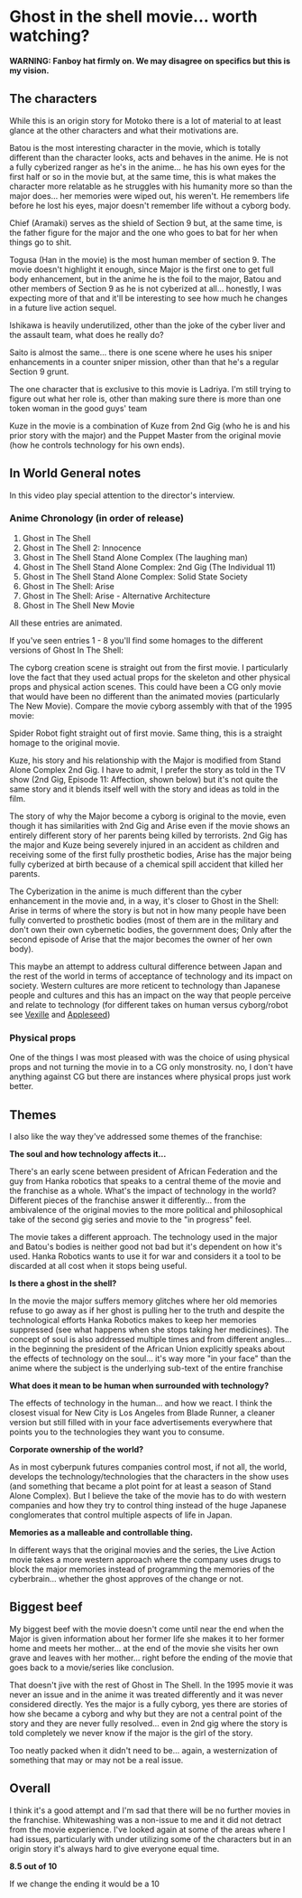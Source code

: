 # Ghost in the shell movie... worth watching?

**WARNING: Fanboy hat firmly on. We may disagree on specifics but this is my vision.**

## The characters 

While this is an origin story for Motoko there is a lot of material to at least glance at the other characters and what their motivations are. 

Batou is the most interesting character in the movie, which is totally different than the character looks, acts and behaves in the anime. He is not a fully cyberized ranger as he's in the anime... he has his own eyes for the first half or so in the movie but, at the same time, this is what makes the character more relatable as he struggles with his humanity more so than the major does... her memories were wiped out, his weren't. He remembers life before he lost his eyes, major doesn't remember life without a cyborg body. 

Chief (Aramaki) serves as the shield of Section 9 but, at the same time, is the father figure for the major and the one who goes to bat for her when things go to shit.

Togusa (Han in the movie) is the most human member of section 9. The movie doesn't highlight it enough, since Major is the first one to get full body enhancement, but in the anime he is the foil to the major, Batou and other members of Section 9 as he is not cyberized at all... honestly, I was expecting more of that and it'll be interesting to see how much he changes in a future live action sequel.
 
 Ishikawa is heavily underutilized, other than the joke of the cyber liver and the assault team, what does he really do?
 
 Saito is almost the same... there is one scene where he uses his sniper enhancements in a counter sniper mission, other than that he's a regular Section 9 grunt. 
 
 The one character that is exclusive to this movie is Ladriya. I'm still trying to figure out what her role is, other than making sure there is more than one token woman in the good guys' team
  
Kuze in the movie is a combination of Kuze from 2nd Gig (who he is and his prior story with the major) and the Puppet Master from the original movie (how he controls technology for his own ends).
 
## In World General notes

In this video play special attention to the director's interview. 

<div class="youtube-player" data-id="GpsfXLa2g-s"></div>

<!--
<div class="video">
<iframe width="560" height="315" src="https://www.youtube.com/embed/GpsfXLa2g-s?rel=0" frameborder="0" allowfullscreen></iframe>
</div>
-->

### Anime Chronology (in order of release)

1. Ghost in The Shell
2. Ghost in The Shell 2: Innocence
3. Ghost in The Shell Stand Alone Complex (The laughing man)
4. Ghost in The Shell Stand Alone Complex: 2nd Gig (The Individual 11)
5. Ghost in The Shell Stand Alone Complex: Solid State Society
6. Ghost in The Shell: Arise 
7. Ghost in The Shell: Arise - Alternative Architecture
8. Ghost in The Shell New Movie

All these entries are animated. 


If you've seen entries 1 - 8 you'll find some homages to the different versions of Ghost In The Shell:

The cyborg creation scene is straight out from the first movie. I particularly love the fact that they used actual props for the skeleton and other physical props and physical action scenes. This could have been a CG only movie that would have been no different than the animated movies (particularly The New Movie). Compare the movie cyborg assembly with that of the 1995 movie:

<div class="youtube-player" data-id="w9tpWOBVmpg"></div>

<!--
<div class="video">
<iframe width="560" height="315" src="https://www.youtube.com/embed/w9tpWOBVmpg?rel=0" frameborder="0" allowfullscreen></iframe>
</div>
-->
Spider Robot fight straight out of first movie. Same thing, this is a straight homage to the original movie. 

Kuze, his story and his relationship with the Major is modified from Stand Alone Complex 2nd Gig. I have to admit, I prefer the story as told in the TV show (2nd Gig, Episode 11: Affection, shown below) but it's not quite the same story and it blends itself well with the story and ideas as told in the film.  


<div class="youtube-player" data-id="FhKkPpGygY0"></div>

<!--
<div class="video">
 <iframe width="560" height="315" src="https://www.youtube.com/embed/FhKkPpGygY0?rel=0" frameborder="0" allowfullscreen></iframe>
</div>
-->
 
The story of why the Major become a cyborg is original to the movie, even though it has similarities with 2nd Gig and Arise even if the movie shows an entirely different story of her parents being killed by terrorists. 2nd Gig has the major and Kuze being severely injured in an accident as children and receiving some of the first fully prosthetic bodies, Arise has the major being fully cyberized at birth because of a chemical spill accident that killed her parents. 

The Cyberization in the anime is much different than the cyber enhancement in the movie and, in a way, it's closer to Ghost in the Shell: Arise in terms of where the story is but not in  how many people have been fully converted to prosthetic bodies (most of them are in the military and don't own their own cybernetic bodies, the government does; Only after the second episode of Arise that the major becomes the owner of her own body). 
         
This maybe an attempt to address cultural difference between Japan and the rest of the world in terms of acceptance of technology and its impact on society. Western cultures are more reticent to technology than Japanese people and cultures and this has an impact on the way that people perceive and relate to technology (for different takes on human versus cyborg/robot see [Vexille](https://www.wikiwand.com/en/Vexille) and [Appleseed](https://www.wikiwand.com/en/Appleseed_(film)))

### Physical props

One of the things I was most pleased with was the choice of using physical props and not turning the movie in to a CG only monstrosity. no, I don't have anything against CG but there are instances where physical props just work better. 

<div class='youtube-player' data-id='WxUoqIrXd9E'></div>

<div class='youtube-player' data-id='KosBvDyWgnA'></div>

<!--
<div class="video">
<iframe width="560" height="315" src="https://www.youtube.com/embed/WxUoqIrXd9E?rel=0" frameborder="0" allowfullscreen></iframe>
</div>

<div class="video">
<iframe width="560" height="315" src="https://www.youtube.com/embed/KosBvDyWgnA?rel=0" frameborder="0" allowfullscreen></iframe>
</div>
-->

## Themes

I also like the way they've addressed some themes of the franchise:
 
**The soul and how technology affects it...** 


There's an early scene between president of African Federation and the guy from Hanka robotics that speaks to a central theme of the movie and the franchise as a whole. What's the impact of technology in the world? Different pieces of the franchise answer it differently... from the ambivalence of the original movies to the more political and philosophical take of the second gig series and movie to the "in progress" feel. 
 
The movie takes a different approach. The technology used in the major and Batou's bodies is neither good not bad but it's dependent on how it's used. Hanka Robotics wants to use it for war and considers it a tool to be discarded at all cost when it stops being useful.  

**Is there a ghost in the shell?** 

In the movie the major suffers memory glitches where her old memories refuse to go away as if her ghost is pulling her to the truth and despite the technological efforts Hanka Robotics makes to keep her memories suppressed (see what happens when she stops taking her medicines). The concept of soul is also addressed multiple times and from different angles... in the beginning the president of the African Union explicitly speaks about the effects of technology on the soul... it's way more "in your face" than the anime where the subject is the underlying sub-text of the entire franchise

**What does it mean to be human when surrounded with technology?**

The effects of technology in the human... and how we react.  I think the closest visual for New City is Los Angeles from Blade Runner, a cleaner version but still filled with in your face advertisements everywhere that points you to the technologies they want you to consume.   

**Corporate ownership of the world?**

As in most cyberpunk futures companies control most, if not all, the world, develops the technology/technologies that the characters in the show uses (and something that became a plot point for at least a season of Stand Alone Complex). But I believe the take of the movie has to do with western companies and how they try to control thing instead of the huge Japanese conglomerates that control multiple aspects of life in Japan. 

**Memories as a malleable and controllable thing.**
 
In different ways that the original movies and the series, the Live Action movie takes a more western approach where the company uses drugs to block the major memories instead of programming the memories of the cyberbrain... whether the ghost approves of the change or not.   


## Biggest beef

My biggest beef with the movie doesn't come until near the end when the Major is given information about her former life she makes it to her former home and meets her mother... at the end of the movie she visits her own grave and leaves with her mother... right before the ending of the movie that goes back to a movie/series like conclusion.
 
That doesn't jive with the rest of Ghost in The Shell. In the 1995 movie it was never an issue and in the anime it was treated differently and it was never considered directly. Yes the major is a fully cyborg, yes there are stories of how she became a cyborg and why but they are not a central point of the story and they are never fully resolved... even in 2nd gig where the story is told completely we never know if the major is the girl of the story. 

Too neatly packed when it didn't need to be... again, a westernization of something that may or may not be a real issue. 

<div class='youtube-player' data-id='qrumRhEEojY'></div>

<!--
<div class='video'>
<iframe width="560" height="315" src="https://www.youtube.com/embed/qrumRhEEojY?rel=0" frameborder="0" allowfullscreen></iframe>
</div>
-->

## Overall

I think it's a good attempt and I'm sad that there will be no further movies in the franchise. Whitewashing was a non-issue to me and it did not detract from the movie experience. I've looked again at some of the areas where I had issues, particularly with under utilizing some of the characters but in an origin story it's always hard to give everyone equal time.

**8.5 out of 10**

If we change the ending it would be a 10
